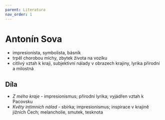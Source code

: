 ```yaml
---
parent: Literatura
nav_order: 1
---
```

# Antonín Sova
- impresionista, symbolista, básník
- trpěl chorobou míchy, zbytek života na vozíku
- citlivý vztah k kraji, subjektivní nálady v obrazech krajiny, lyrika přírodní a milostná

## Díla
- *Z mého kraje* - impresionismus; přírodní lyrika; vyjádřen vztah k Pacovsku
- *Květy intimních nálad* - sbírka; impresionismus; inspirace v krajině jižních Čech; melancholie, smutek, tesknota

